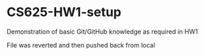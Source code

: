 # CS625-HW1-setup
Demonstration of basic Git/GitHub knowledge as required in HW1

File was reverted and then pushed back from local
